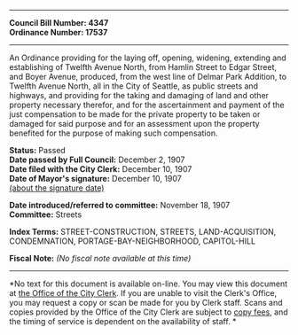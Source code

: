 * * * * *  
  
**Council Bill Number: [](#h0)[](#h2)4347**   
**Ordinance Number: 17537**  
  
* * * * *  
  
An Ordinance providing for the laying off, opening, widening, extending and establishing of Twelfth Avenue North, from Hamlin Street to Edgar Street, and Boyer Avenue, produced, from the west line of Delmar Park Addition, to Twelfth Avenue North, all in the City of Seattle, as public streets and highways, and providing for the taking and damaging of land and other property necessary therefor, and for the ascertainment and payment of the just compensation to be made for the private property to be taken or damaged for said purpose and for an assessment upon the property benefited for the purpose of making such compensation.  
  
**Status:** Passed   
**Date passed by Full Council:** December 2, 1907   
**Date filed with the City Clerk:** December 10, 1907   
**Date of Mayor's signature:** December 10, 1907   
[(about the signature date)](/~public/approvaldate.htm)   
  
  
**Date introduced/referred to committee:** November 18, 1907   
**Committee:** Streets   
  
**Index Terms:** STREET-CONSTRUCTION, STREETS, LAND-ACQUISITION, CONDEMNATION, PORTAGE-BAY-NEIGHBORHOOD, CAPITOL-HILL  
  
**Fiscal Note:** *(No fiscal note available at this time)*  
  
* * * * *  
  
*No text for this document is available on-line. You may view this document at [the Office of the City Clerk](http://www.seattle.gov/leg/clerk/contactUs.htm). If you are unable to visit the Clerk's Office, you may request a copy or scan be made for you by Clerk staff. Scans and copies provided by the Office of the City Clerk are subject to [copy fees](http://clerk.seattle.gov/~public/clerkfees.htm), and the timing of service is dependent on the availability of staff. *  
  
  
